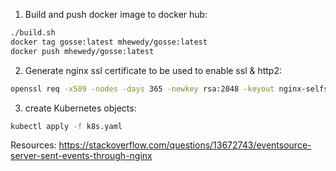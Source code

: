 
1. Build and push docker image to docker hub:

```bash
./build.sh
docker tag gosse:latest mhewedy/gosse:latest
docker push mhewedy/gosse:latest
```

2. Generate nginx ssl certificate to be used to enable ssl & http2:

```bash
openssl req -x509 -nodes -days 365 -newkey rsa:2048 -keyout nginx-selfsigned.key -out nginx-selfsigned.crt
```

3. create Kubernetes objects:

```bash
kubectl apply -f k8s.yaml
```


Resources:
https://stackoverflow.com/questions/13672743/eventsource-server-sent-events-through-nginx
